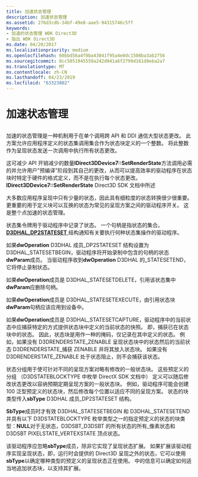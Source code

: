 ```yaml
---
title: 加速状态管理
description: 加速状态管理
ms.assetid: 276d3cdb-34bf-49e8-aae5-94315746c5ff
keywords:
- 加速的状态管理 WDK Direct3D
- 指出 WDK Direct3D
ms.date: 04/20/2017
ms.localizationpriority: medium
ms.openlocfilehash: 60bbd56a4f0ba43041f95a4e0dc1508ba3ab2756
ms.sourcegitcommit: 0cc5051945559a242d941a6f2799d161d8eba2a7
ms.translationtype: MT
ms.contentlocale: zh-CN
ms.lasthandoff: 04/23/2019
ms.locfileid: "63323802"
---
```

# <a name="accelerated-state-management"></a>加速状态管理


## <span id="ddk_accelerated_state_management_gg"></span><span id="DDK_ACCELERATED_STATE_MANAGEMENT_GG"></span>


加速的状态管理是一种机制用于在单个调用跨 API 和 DDI 通信大型状态更改。 此方案允许应用程序定义的状态集调用集合作为状态块定义的一个整数。 将此整数作为呈现状态发送一次调用中执行所有状态更改。

这可减少 API 开销减少的数量**IDirect3DDevice7::SetRenderState**方法调用必需的并允许用户"预编译"阶段到其自己的更改，从而可以提高效率的驱动程序在状态块时特定于硬件的格式定义，而不是在执行每个状态更改。 **IDirect3DDevice7::SetRenderState** Direct3D SDK 文档中所述

大多数应用程序呈现中只有少量的状态，因此具有细粒度的状态转换很少很重要。 更重要的用于定义块可以互换的状态为常见的呈现方案之间的驱动程序开关。 这是整个点加速的状态管理。

状态集令牌用于驱动程序中记录了状态。 一个句柄是指状态的集合。 [ **D3DHAL\_DP2STATESET** ](https://msdn.microsoft.com/library/windows/hardware/ff545844)结构通知有关要执行何种状态集操作的驱动程序。

如果**dwOperation** D3DHAL 成员\_DP2STATESET 结构设置为 D3DHAL\_STATESETBEGIN，驱动程序将开始录制中包含的句柄的状态**dwParam**成员。 当驱动程序收到**dwOperation** D3DHAL 的\_STATESETEND，它将停止录制状态。

如果**dwOperation**成员是 D3DHAL\_STATESETDELETE，引用该状态集中**dwParam**应删除句柄。

如果**dwOperation**成员是 D3DHAL\_STATESETEXECUTE，由引用状态块**dwParam**句柄应该应用到设备中。

如果**dwOperation**成员是 D3DHAL\_STATESETCAPTURE，驱动程序中的当前状态中应捕获特定的方式提供状态块中定义的当前状态的快照。 即，捕获已在状态块中的状态。 因此，状态块是用作一种的掩码，仅记录在其中定义的状态。 例如，如果没有 D3DRENDERSTATE\_ZENABLE 呈现状态块中的状态然后的当前状态 D3DRENDERSTATE\_捕获 ZENABLE 并将其放入状态块。 如果没有 D3DRENDERSTATE\_ZENABLE 处于状态阻止，则不会捕获该状态。

状态分组用于使可针对不同的呈现方案对略有修改的一般状态块。 这些预定义的分组 （D3DSTATEBLOCKTYPE 中枚举 DirectX SDK 文档中） 定义可以随后修改状态更改以容纳预期定期呈现方案的一般状态块。 例如，驱动程序可能会创建 100 泛型预定义的状态块，然后修改每个位置以适应不同的呈现方案。 状态的块类型传入**sbType** D3DHAL 成员\_DP2STATESET 结构。

**SbType**成员时才有效 D3DHAL\_STATESETBEGIN 和 D3DHAL\_STATESETEND 并具有以下 D3DSTATEBLOCKTYPE 枚举类型之一的指定预定义的状态的块类型：**NULL**对于无状态，D3DSBT\_D3DSBT 的所有状态的所有\_像素状态和 D3DSBT PIXELSTATE\_VERTEXSTATE 顶点状态。

该驱动程序应忽略**sbType**成员，除非它实现了呈现状态扩展。 如果扩展该驱动程序实现呈现状态，即，运行时会提供的 Direct3D 呈现之外的状态，它可以使用**sbType**以确定哪种类型的预定义的呈现状态正在使用。 中的信息可以确定如何适当地追加状态块，以支持其扩展。

 

 






